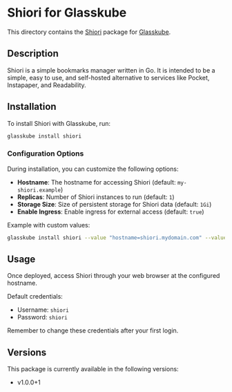 # Shiori for Glasskube

This directory contains the [Shiori](https://github.com/go-shiori/shiori) package for [Glasskube](https://glasskube.dev/).

## Description

Shiori is a simple bookmarks manager written in Go. It is intended to be a simple, easy to use, and self-hosted alternative to services like Pocket, Instapaper, and Readability.

## Installation

To install Shiori with Glasskube, run:

```bash
glasskube install shiori
```

### Configuration Options

During installation, you can customize the following options:

- **Hostname**: The hostname for accessing Shiori (default: `my-shiori.example`)
- **Replicas**: Number of Shiori instances to run (default: `1`)
- **Storage Size**: Size of persistent storage for Shiori data (default: `1Gi`)
- **Enable Ingress**: Enable ingress for external access (default: `true`)

Example with custom values:

```bash
glasskube install shiori --value "hostname=shiori.mydomain.com" --value "replicas=2" --value "storageSize=5Gi"
```

## Usage

Once deployed, access Shiori through your web browser at the configured hostname.

Default credentials:
- Username: `shiori`
- Password: `shiori`

Remember to change these credentials after your first login.

## Versions

This package is currently available in the following versions:

- v1.0.0+1 